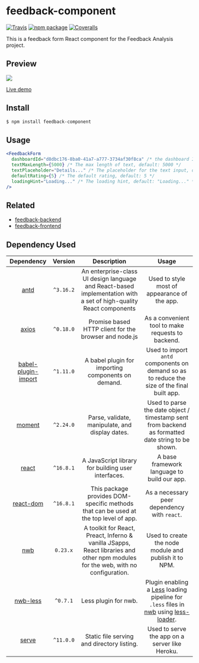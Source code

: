 # feedback-component

[![Travis][build-badge]][build]
[![npm package][npm-badge]][npm]
[![Coveralls][coveralls-badge]][coveralls]

This is a feedback form React component for the Feedback Analysis project.

## Preview

![](https://ws3.sinaimg.cn/large/006tNc79gy1g1z59gha15j30xi0ck0tg.jpg)

[Live demo](https://feedback-component.herokuapp.com/)

## Install

```bash
$ npm install feedback-component
```

## Usage

```jsx
<FeedbackForm
  dashboardId="d8dbc176-8ba0-41a7-a777-3734af30f8ca" /* the dashboard ID, required */
  textMaxLength={5000} /* The max length of text, default: 5000 */
  textPlaceholder="Details..." /* The placeholder for the text input, default: "Details..." */
  defaultRating={5} /* The default rating, default: 5 */
  loadingHint="Loading..." /* The loading hint, default: "Loading..." */
/>
```

## Related

- [feedback-backend](https://github.com/GRP-17/feedback-backend)
- [feedback-frontend](https://github.com/GRP-17/feedback-frontend)

## Dependency Used

|                          Dependency                          |  Version  |                         Description                          |                            Usage                             |
| :----------------------------------------------------------: | :-------: | :----------------------------------------------------------: | :----------------------------------------------------------: |
|                 [antd](https://ant.design/)                  | `^3.16.2` | An enterprise-class UI design language and React-based implementation with a set of high-quality React components |         Used to style most of appearance of the app.         |
|           [axios](https://github.com/axios/axios)            | `^0.18.0` |    Promise based HTTP client for the browser and node.js     |      As a convenient tool to make requests to backend.       |
| [babel-plugin-import](https://github.com/ant-design/babel-plugin-import) | `^1.11.0` |      A babel plugin for importing components on demand.      | Used to import `antd` components on demand so as to reduce the size of the final built app. |
|                [moment](http://momentjs.com/)                | `^2.24.0` |       Parse, validate, manipulate, and display dates.        | Used to parse the date object / timestamp sent from backend as formatted date string to be shown. |
|                [react](https://reactjs.org/)                 | `^16.8.1` |      A JavaScript library for building user interfaces.      |         A base framework language to build our app.          |
|     [react-dom](https://reactjs.org/docs/react-dom.html)     | `^16.8.1` | This package provides DOM-specific methods that can be used at the top level of app. |         As a necessary peer dependency with `react`.         |
|            [nwb](<https://github.com/insin/nwb>)             | `0.23.x`  | A toolkit for React, Preact, Inferno & vanilla JSapps, React libraries and other npm modules for the web, with no configuration. |    Used to create the node module and publish it to NPM.     |
|        [nwb-less](https://github.com/insin/nwb-less)         | `^0.7.1`  |                     Less plugin for nwb.                     | Plugin enabling a [Less](http://lesscss.org/) loading pipeline for `.less` files in [nwb](https://github.com/insin/nwb#readme) using [less-loader](https://github.com/webpack-contrib/less-loader#readme). |
|            [serve](https://github.com/zeit/serve)            | `^11.0.0` |          Static file serving and directory listing.          |        Used to serve the app on a server like Heroku.        |


[build-badge]: https://img.shields.io/travis/GRP-17/feedback-component/master.png?style=flat-square
[build]: https://travis-ci.org/GRP-17/feedback-component

[npm-badge]: https://img.shields.io/npm/v/npm-package.png?style=flat-square
[npm]: https://www.npmjs.org/GRP-17/feedback-component

[coveralls-badge]: https://img.shields.io/coveralls/GRP-17/feedback-component/master.png?style=flat-square
[coveralls]: https://coveralls.io/github/GRP-17/feedback-component